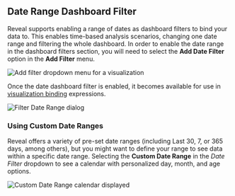 ## Date Range Dashboard Filter

Reveal supports enabling a range of dates as dashboard filters to bind
your data to. This enables time-based analysis scenarios, changing one
date range and filtering the whole dashboard. In order to enable the
date range in the dashboard filters section, you will need to select the
**Add Date Filter** option in the **Add Filter** menu.

<img src="images/add-new-dashboard-filter.png" alt="Add filter dropdown menu for a visualization" class="responsive-img"/>

Once the date dashboard filter is enabled, it becomes available for use
in [visualization binding](connecting-dashboard-filters-visualization.md)
expressions.

<img src="images/dashboard-filter-date-range-menu.png" alt="Filter Date Range dialog" class="responsive-img"/>

### Using Custom Date Ranges

Reveal offers a variety of pre-set date ranges (including Last 30, 7, or
365 days, among others), but you might want to define your range to see
data within a specific date range. Selecting the
**Custom Date Range** in the *Date Filter* dropdown to see a calendar with
personalized day, month, and age options.

<img src="images/reveal-custom-date-range.png" alt="Custom Date Range calendar displayed" class="responsive-img"/>
